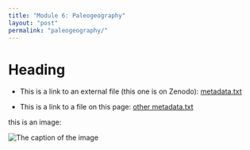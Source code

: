 ```yaml
---
title: "Module 6: Paleogeography"
layout: "post" 
permalink: "paleogeography/"
---
```


# Heading

- This is a link to an external file (this one is on Zenodo): [metadata.txt](https://zenodo.org/record/8232301/files/metadata.txt?download=1) 

- This is a link to a file on this page: [other metadata.txt]({{site.baseurl}}/data/7_paleogeography/metadata.txt)

this is an image:

![The caption of the image]({{site.baseurl}}/images/Icon-SummerSchool-150x150.png)



